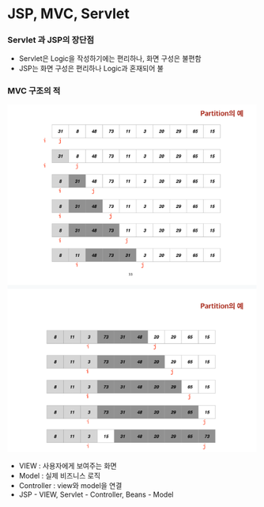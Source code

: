 # JSP, MVC, Servlet

### Servlet 과 JSP의 장단점

* Servlet은 Logic을 작성하기에는 편리하나, 화면 구성은 불편함
* JSP는 화면 구성은 편리하나 Logic과 혼재되어 불

### MVC 구조의 적

![](../.gitbook/assets/image%20%2838%29.png)

* VIEW : 사용자에게 보여주는 화면
* Model : 실제 비즈니스 로직
* Controller : view와 model을 연결
* JSP - VIEW, Servlet - Controller, Beans - Model

